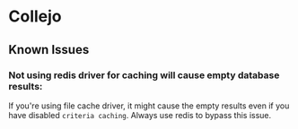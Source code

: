 # Collejo 
## Known Issues

 ### Not using redis driver for caching will cause empty database results:
 If you're using file cache driver, it might cause the empty results even if you have disabled `criteria caching`. Always use redis to bypass this issue.
